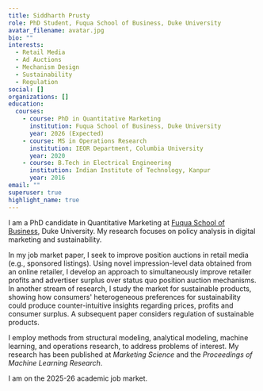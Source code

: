 ```yaml
---
title: Siddharth Prusty
role: PhD Student, Fuqua School of Business, Duke University
avatar_filename: avatar.jpg
bio: ""
interests:
  - Retail Media
  - Ad Auctions
  - Mechanism Design
  - Sustainability
  - Regulation
social: []
organizations: []
education:
  courses:
    - course: PhD in Quantitative Marketing
      institution: Fuqua School of Business, Duke University
      year: 2026 (Expected)
    - course: MS in Operations Research
      institution: IEOR Department, Columbia University
      year: 2020
    - course: B.Tech in Electrical Engineering
      institution: Indian Institute of Technology, Kanpur
      year: 2016
email: ""
superuser: true
highlight_name: true
---
```

I am a PhD candidate in Quantitative Marketing at [Fuqua School of Business](https://www.fuqua.duke.edu/), Duke University. My research focuses on policy analysis in digital marketing and sustainability. 

In my job market paper, I seek to improve position auctions in retail media (e.g., sponsored listings). Using novel impression-level data obtained from an online retailer, I develop an approach to simultaneously improve retailer profits and advertiser surplus over status quo position auction mechanisms. In another stream of research, I study the market for sustainable products, showing how consumers' heterogeneous preferences for sustainability could produce counter-intuitive insights regarding prices, profits and consumer surplus. A subsequent paper considers regulation of sustainable products.

I employ methods from structural modeling, analytical modeling, machine learning, and operations research, to address problems of interest. My research has been published at *Marketing Science* and the *Proceedings of Machine Learning Research*. 

I am on the 2025-26 academic job market.
